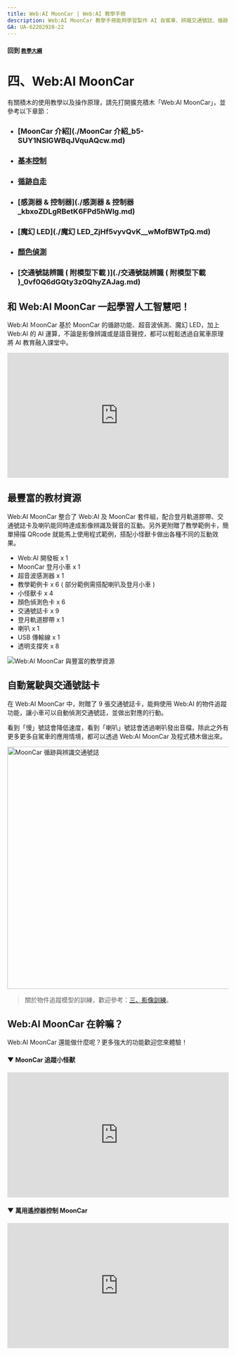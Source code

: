 ```yaml
---
title: Web:AI MoonCar | Web:AI 教學手冊
description: Web:AI MoonCar 教學手冊能夠學習製作 AI 自駕車、辨識交通號誌、循跡自走、超音波避障等等學生喜愛的生活應用。讓您用最簡單的程式積木學會所有 AI 人工智慧原理與課程。
GA: UA-62202920-22 
---
```


#### 回到 [`教學大綱`](./`教學大綱`_qo4Ew_UQTU25aAm8DfFHFw.md)

# 四、Web:AI MoonCar

有關積木的使用教學以及操作原理，請先打開擴充積木「Web:AI MoonCar」，並參考以下章節：

- ### [MoonCar 介紹](./MoonCar 介紹_b5-SUY1NSlGWBqJVquAQcw.md)

- ### [基本控制](./基本控制_HXKb5kE4RjmoWqZm5nwdlg.md)

- ### [循跡自走](./循跡自走_B8ddF5cFQ46toSIOjBWE8w.md)

- ### [感測器 & 控制器](./感測器 & 控制器_kbxoZDLgRBetK6FPd5hWlg.md)

- ### [魔幻 LED](./魔幻 LED_ZjHf5vyvQvK__wMofBWTpQ.md)

- ### [顏色偵測](./顏色偵測_7iYXASAWSnKncsVJBNpt1g.md)

- ### [交通號誌辨識 ( 附模型下載 )](./交通號誌辨識 ( 附模型下載 )_0vf0Q6dGQty3z0QhyZAJag.md)

## 和 Web:AI MoonCar 一起學習人工智慧吧！

Web:AI ＭoonCar 基於 MoonCar 的循跡功能、超音波偵測、魔幻 LED，加上 Web:AI 的 AI 運算，不論是影像辨識或是語音聲控，都可以輕鬆透過自駕車原理將 AI 教育融入課堂中。

<iframe src="https://www.youtube.com/embed/TzF6_NvrO74" allowfullscreen width="100%" style="aspect-ratio:728/410;border:none " ></iframe>

## 最豐富的教材資源

Web:AI MoonCar 整合了 Web:AI 及 MoonCar 套件組，配合登月軌道膠帶、交通號誌卡及喇叭能同時達成影像辨識及聲音的互動。另外更附贈了教學範例卡，簡單掃描 QRcode 就能馬上使用程式範例，搭配小怪獸卡做出各種不同的互動效果。

- Web:AI 開發板 x 1
- MoonCar 登月小車 x 1
- 超音波感測器 x 1
- 教學範例卡 x 6 ( 部分範例需搭配喇叭及登月小車 )
- 小怪獸卡 x 4
- 顏色偵測色卡 x 6
- 交通號誌卡 x 9
- 登月軌道膠帶 x 1
- 喇叭 x 1
- USB 傳輸線 x 1
- 透明支撐夾 x 8

<img src="https://md.webduino.iohttps://i.imgur.com/cQBsI2h.png" alt="Web:AI MoonCar 與豐富的教學資源" width="">

## 自動駕駛與交通號誌卡

在 Web:AI MoonCar 中，附贈了 9 張交通號誌卡，能夠使用 Web:AI 的物件追蹤功能，讓小車可以自動偵測交通號誌，並做出對應的行動。

看到「慢」號誌會降低速度，看到「喇叭」號誌會透過喇叭發出音檔，除此之外有更多更多自駕車的應用情境，都可以透過 Web:AI MoonCar 及程式積木做出來。

<img src="https://md.webduino.io/uploads/upload_359799094bef6b05ee5eccfffaf10160.jpg" alt="MoonCar 循跡與辨識交通號誌" width="550">

> 關於物件追蹤模型的訓練，歡迎參考：[三、影像訓練](./三、影像訓練_4LZCe8DqSP6T0c0KPnbJPQ.md)。

## Web:AI MoonCar 在幹嘛？

Web:AI MoonCar 還能做什麼呢？更多強大的功能歡迎您來體驗！

#### ▼ MoonCar 追蹤小怪獸

<iframe src="https://www.youtube.com/embed/W_MBgvK-KbU" allowfullscreen width="100%" style="aspect-ratio:728/410;border:none " ></iframe>

#### ▼ 萬用遙控器控制 MoonCar

<iframe src="https://www.youtube.com/embed/H423Rw2uWcI" allowfullscreen width="100%" style="aspect-ratio:728/410;border:none " ></iframe>


<!-- Web:AI MoonCar 能夠做到物件追蹤交通號誌、語音控制、循跡自走、LED 燈開關、音效播放等，更多更強大的教學應用情境歡迎您來體驗！ -->
